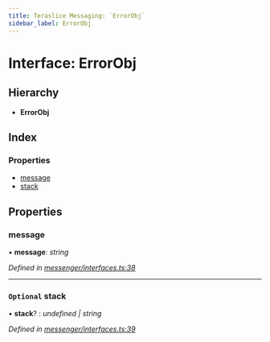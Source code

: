 ```yaml
---
title: Teraslice Messaging: `ErrorObj`
sidebar_label: ErrorObj
---
```


# Interface: ErrorObj

## Hierarchy

* **ErrorObj**

## Index

### Properties

* [message](errorobj.md#message)
* [stack](errorobj.md#optional-stack)

## Properties

###  message

• **message**: *string*

*Defined in [messenger/interfaces.ts:38](https://github.com/terascope/teraslice/blob/0ae31df4/packages/teraslice-messaging/src/messenger/interfaces.ts#L38)*

___

### `Optional` stack

• **stack**? : *undefined | string*

*Defined in [messenger/interfaces.ts:39](https://github.com/terascope/teraslice/blob/0ae31df4/packages/teraslice-messaging/src/messenger/interfaces.ts#L39)*
